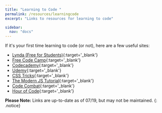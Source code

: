 ```yaml
---
title: "Learning to Code "
permalink: /resources/learningcode
excerpt: "Links to resources for learning to code"

sidebar:
  nav: "docs"
---
```


If it's your first time learning to code (or not), here are a few useful sites:

*   [Lynda (Free for Students)](https://www.lynda.com/){:target='_blank'}
*   [Free Code Camp](https://www.freecodecamp.org/){:target='_blank'}
*   [Codecademy](https://www.codecademy.com/){:target='_blank'}
*   [Udemy](https://www.udemy.com/){:target='_blank'}
*   [CSS Tricks](https://css-tricks.com/){:target='_blank'}
*   [The Modern JS Tutorial](https://javascript.info/){:target='_blank'}
*   [Code Combat](https://codecombat.com/play){:target='_blank'}
*   [Hour of Code](https://hourofcode.com/uk){:target='_blank'}



**Please Note:** Links are up-to-date as of 07/19, but may not be maintained. 
{: .notice}


